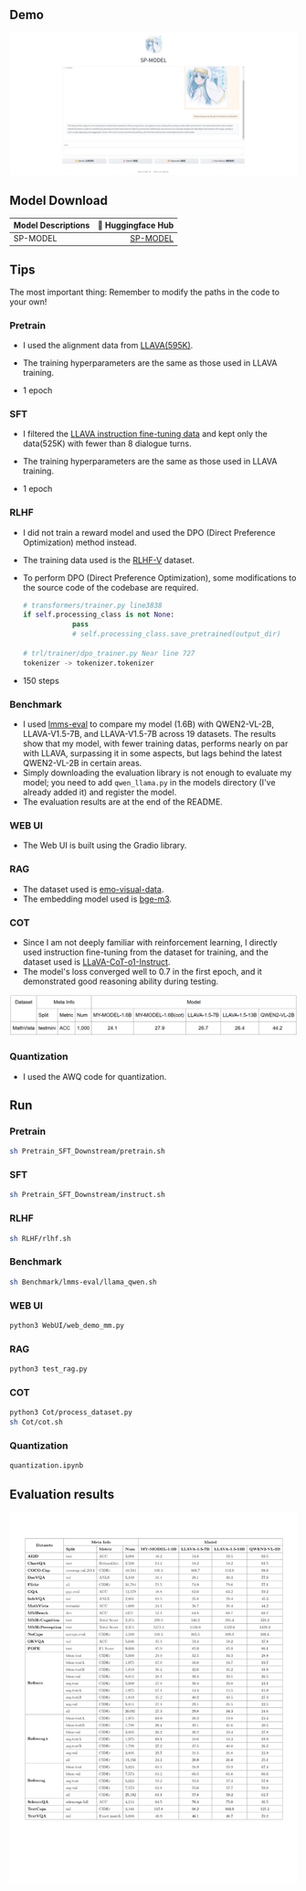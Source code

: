 ## Demo

![webui](Figs/web.png)

## Model Download


 Model Descriptions | 🤗 Huggingface Hub | 
| --- | ---: |
| SP-MODEL | [SP-MODEL](https://huggingface.co/yiwo/SP-MODEL) |


## Tips

The most important thing: Remember to modify the paths in the code to your own!

### Pretrain

- I used the alignment data from [LLAVA(595K)](https://huggingface.co/datasets/liuhaotian/LLaVA-Instruct-150K).

- The training hyperparameters are the same as those used in LLAVA training.

- 1 epoch

### SFT

- I filtered the [LLAVA instruction fine-tuning data](https://huggingface.co/datasets/liuhaotian/LLaVA-Instruct-150K) and kept only the data(525K) with fewer than 8 dialogue turns.
  
- The training hyperparameters are the same as those used in LLAVA training.
  
- 1 epoch

### RLHF

- I did not train a reward model and used the DPO (Direct Preference Optimization) method instead.

- The training data used is the [RLHF-V](https://huggingface.co/datasets/openbmb/RLHF-V-Dataset) dataset.

- To perform DPO (Direct Preference Optimization), some modifications to the source code of the codebase are required.

  ```python
  # transformers/trainer.py line3838        
  if self.processing_class is not None:
              pass
              # self.processing_class.save_pretrained(output_dir)
          
  # trl/trainer/dpo_trainer.py Near line 727
  tokenizer -> tokenizer.tokenizer
  
  ```

- 150 steps

### Benchmark

- I used [lmms-eval](https://github.com/EvolvingLMMs-Lab/lmms-eval) to compare my model (1.6B) with QWEN2-VL-2B, LLAVA-V1.5-7B, and LLAVA-V1.5-7B across 19 datasets. The results show that my model, with fewer training datas, performs nearly on par with LLAVA, surpassing it in some aspects, but lags behind the latest QWEN2-VL-2B in certain areas.
- Simply downloading the evaluation library is not enough to evaluate my model; you need to add `qwen_llama.py` in the models directory (I've already added it) and register the model.
- The evaluation results are at the end of the README.
### WEB UI

- The Web UI is built using the Gradio library.

### RAG

- The dataset used is [emo-visual-data](https://github.com/LLM-Red-Team/emo-visual-data/tree/master?tab=readme-ov-file).
- The embedding model used is [bge-m3](https://huggingface.co/BAAI/bge-m3).

### COT

- Since I am not deeply familiar with reinforcement learning, I directly used instruction fine-tuning from the dataset for training, and the dataset used is [LLaVA-CoT-o1-Instruct](https://huggingface.co/datasets/5CD-AI/LLaVA-CoT-o1-Instruct).
- The model's loss converged well to 0.7 in the first epoch, and it demonstrated good reasoning ability during testing.

![cot](Figs/cot_result.png)
 
### Quantization

- I used the AWQ code for quantization.

## Run

### Pretrain

```sh
sh Pretrain_SFT_Downstream/pretrain.sh
```

### SFT

```sh
sh Pretrain_SFT_Downstream/instruct.sh
```

### RLHF

```sh
sh RLHF/rlhf.sh
```

### Benchmark

```sh
sh Benchmark/lmms-eval/llama_qwen.sh
```

### WEB UI

```sh
python3 WebUI/web_demo_mm.py
```

### RAG

```sh
python3 test_rag.py
```

### COT

```sh
python3 Cot/process_dataset.py
sh Cot/cot.sh
```

### Quantization

```sh
quantization.ipynb
```

## Evaluation results
![benchmark](Figs/benchmark.png)
